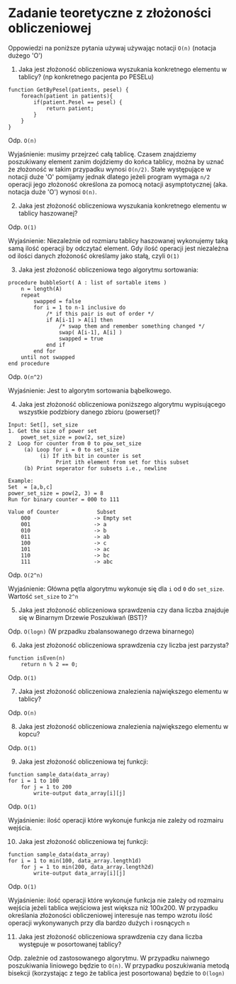 # Zadanie teoretyczne z złożoności obliczeniowej

Oppowiedzi na poniższe pytania używaj używając notacji `O(n)` (notacja dużego 'O')

1. Jaka jest złożoność obliczeniowa wyszukania konkretnego elementu w tablicy? (np konkretnego pacjenta po PESELu)
````
function GetByPesel(patients, pesel) {
    foreach(patient in patients){
        if(patient.Pesel == pesel) {
            return patient;
        }
    }
}
````

Odp. `O(n)`

Wyjaśnienie: musimy przejrzeć całą tablicę. Czasem znajdziemy poszukiwany element zanim dojdziemy do końca tablicy, można by uznać że złożoność w takim przypadku wynosi `O(n/2)`. Stałe występujące w notacji duże 'O' pomijamy jednak dlatego jeżeli program wymaga `n/2` operacji jego złożoność określona za pomocą notacji asymptotycznej (aka. notacja duże 'O') wynosi `O(n)`.


2. Jaka jest złożoność obliczeniowa wyszukania konkretnego elementu w tablicy haszowanej?

Odp. `O(1)`

Wyjaśnienie: Niezależnie od rozmiaru tablicy haszowanej wykonujemy taką samą ilość operacji by odczytać element. Gdy ilość operacji jest niezależna od ilości danych złożoność określamy jako stałą, czyli `O(1)`

3. Jaka jest złożoność obliczeniowa tego algorytmu sortowania:
```
procedure bubbleSort( A : list of sortable items )
    n = length(A)
    repeat
        swapped = false
        for i = 1 to n-1 inclusive do
            /* if this pair is out of order */
            if A[i-1] > A[i] then
                /* swap them and remember something changed */
                swap( A[i-1], A[i] )
                swapped = true
            end if
        end for
    until not swapped
end procedure
```

Odp. `O(n^2)`

Wyjaśnienie: Jest to algorytm sortowania bąbelkowego.

4. Jaka jest złożoność obliczeniowa poniższego algorytmu wypisującego wszystkie podzbiory danego zbioru (powerset)?
````
Input: Set[], set_size
1. Get the size of power set
    powet_set_size = pow(2, set_size)
2  Loop for counter from 0 to pow_set_size
     (a) Loop for i = 0 to set_size
          (i) If ith bit in counter is set
               Print ith element from set for this subset
     (b) Print seperator for subsets i.e., newline
````

````
Example:
Set  = [a,b,c]
power_set_size = pow(2, 3) = 8
Run for binary counter = 000 to 111

Value of Counter            Subset
    000                    -> Empty set
    001                    -> a
    010                    -> b
    011                    -> ab
    100                    -> c
    101                    -> ac
    110                    -> bc
    111                    -> abc
````

Odp. `O(2^n)`

Wyjaśnienie: Główna pętla algorytmu wykonuje się dla `i` od `0` do `set_size`. Wartość `set_size` to `2^n`

5. Jaka jest złożoność obliczeniowa sprawdzenia czy dana liczba znajduje się w Binarnym Drzewie Poszukiwań (BST)?

Odp. `O(logn)` (W przpadku zbalansowanego drzewa binarnego)

6. Jaka jest złożoność obliczeniowa sprawdzenia czy liczba jest parzysta?
````
function isEven(n)
    return n % 2 == 0;
````

Odp. `O(1)`

7. Jaka jest złożoność obliczeniowa znalezienia największego elementu w tablicy?

Odp. `O(n)`

8. Jaka jest złożoność obliczeniowa znalezienia największego elementu w kopcu?

Odp. `O(1)`

9. Jaka jest złożoność obliczeniowa tej funkcji:
````
function sample_data(data_array)
for i = 1 to 100
    for j = 1 to 200
        write-output data_array[i][j]
````

Odp. `O(1)`

Wyjaśnienie: ilość operacji które wykonuje funkcja nie zależy od rozmairu wejścia.

10. Jaka jest złożoność obliczeniowa tej funkcji:
````
function sample_data(data_array)
for i = 1 to min(100, data_array.length1d)
    for j = 1 to min(200, data_array.length2d)
        write-output data_array[i][j]
````

Odp. `O(1)`

Wyjaśnienie: ilość operacji które wykonuje funkcja nie zależy od rozmairu wejścia jeżeli tablica wejściowa jest większa niż 100x200. W przypadku określania złożoności obliczeniowej interesuje nas tempo wzrotu ilość operacji wykonywanych przy dla bardzo dużych i rosnących `n`

11. Jaka jest złożoność obliczeniowa sprawdzenia czy dana liczba występuje w posortowanej tablicy?

Odp. zależnie od zastosowanego algorytmu. W przypadku naiwnego poszukiwania liniowego będzie to `O(n)`. W przypadku poszukiwania metodą bisekcji (korzystając z tego że tablica jest posortowana) będzie to `O(logn)`